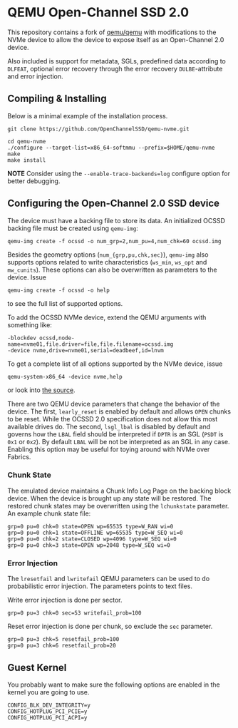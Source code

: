 # QEMU Open-Channel SSD 2.0

This repository contains a fork of [qemu/qemu](https://github.com/qemu/qemu)
with modifications to the NVMe device to allow the device to expose itself as
an Open-Channel 2.0 device.

Also included is support for metadata, SGLs, predefined data according to
`DLFEAT`, optional error recovery through the error recovery `DULBE`-attribute
and error injection.

## Compiling & Installing

Below is a minimal example of the installation process.

    git clone https://github.com/OpenChannelSSD/qemu-nvme.git

    cd qemu-nvme
    ./configure --target-list=x86_64-softmmu --prefix=$HOME/qemu-nvme
    make
    make install

**NOTE** Consider using the `--enable-trace-backends=log` configure option for
better debugging.

## Configuring the Open-Channel 2.0 SSD device

The device must have a backing file to store its data. An initialized OCSSD
backing file must be created using `qemu-img`:

```
qemu-img create -f ocssd -o num_grp=2,num_pu=4,num_chk=60 ocssd.img
```

Besides the geometry options (`num_{grp,pu,chk,sec}`), `qemu-img` also supports
options related to write characteristics (`ws_min`, `ws_opt` and `mw_cunits`).
These options can also be overwritten as parameters to the device. Issue

```
qemu-img create -f ocssd -o help
```

to see the full list of supported options.

To add the OCSSD NVMe device, extend the QEMU arguments with something like:

```
-blockdev ocssd,node-name=nvme01,file.driver=file,file.filename=ocssd.img
-device nvme,drive=nvme01,serial=deadbeef,id=lnvm
```

To get a complete list of all options supported by the NVMe device, issue

```
qemu-system-x86_64 -device nvme,help
```

or look into [the source](https://github.com/OpenChannelSSD/qemu-nvme/blob/master/hw/block/nvme/nvme.c).

There are two QEMU device parameters that change the behavior of the device.
The first, `learly_reset` is enabled by default and allows `OPEN` chunks to be
reset. While the OCSSD 2.0 specification does not allow this most available
drives do. The second, `lsgl_lbal` is disabled by default and governs how the
`LBAL` field should be interpreted if `DPTR` is an SGL (`PSDT` is `0x1` or
`0x2`). By default `LBAL` will be not be interpreted as an SGL in any case.
Enabling this option may be useful for toying around with NVMe over Fabrics.

### Chunk State

The emulated device maintains a Chunk Info Log Page on the backing block
device. When the device is brought up any state will be restored. The restored
chunk states may be overwritten using the `lchunkstate` parameter. An example
chunk state file:

```
grp=0 pu=0 chk=0 state=OPEN wp=65535 type=W_RAN wi=0
grp=0 pu=0 chk=1 state=OFFLINE wp=65535 type=W_SEQ wi=0
grp=0 pu=0 chk=2 state=CLOSED wp=4096 type=W_SEQ wi=0
grp=0 pu=0 chk=3 state=OPEN wp=2048 type=W_SEQ wi=0
```

### Error Injection

The `lresetfail` and `lwritefail` QEMU parameters can be used to do
probabilistic error injection. The parameters points to text files.

Write error injection is done per sector.

```
grp=0 pu=3 chk=0 sec=53 writefail_prob=100
```

Reset error injection is done per chunk, so exclude the `sec` parameter.

```
grp=0 pu=3 chk=5 resetfail_prob=100
grp=0 pu=3 chk=6 resetfail_prob=20
```

## Guest Kernel

You probably want to make sure the following options are enabled in the kernel
you are going to use.

```
CONFIG_BLK_DEV_INTEGRITY=y
CONFIG_HOTPLUG_PCI_PCIE=y
CONFIG_HOTPLUG_PCI_ACPI=y
```
